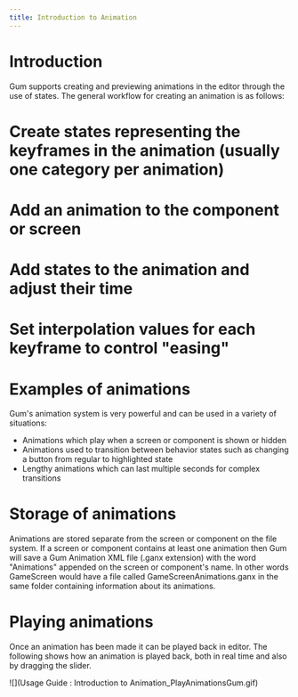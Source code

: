 ```yaml
---
title: Introduction to Animation
---
```


# Introduction 

Gum supports creating and previewing animations in the editor through the use of states.  The general workflow for creating an animation is as follows:

# Create states representing the keyframes in the animation (usually one category per animation)
# Add an animation to the component or screen
# Add states to the animation and adjust their time
# Set interpolation values for each keyframe to control "easing"

# Examples of animations

Gum's animation system is very powerful and can be used in a variety of situations:

* Animations which play when a screen or component is shown or hidden
* Animations used to transition between behavior states such as changing a button from regular to highlighted state
* Lengthy animations which can last multiple seconds for complex transitions

# Storage of animations

Animations are stored separate from the screen or component on the file system.  If a screen or component contains at least one animation then Gum will save a Gum Animation XML file (.ganx extension) with the word "Animations" appended on the screen or component's name.  In other words GameScreen would have a file called GameScreenAnimations.ganx in the same folder containing information about its animations.

# Playing animations

Once an animation has been made it can be played back in editor.  The following shows how an animation is played back, both in real time and also by dragging the slider.

![](Usage Guide : Introduction to Animation_PlayAnimationsGum.gif)
